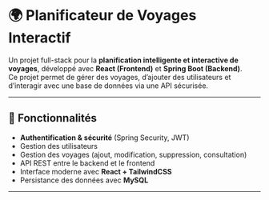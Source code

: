 # 🌍 Planificateur de Voyages Interactif

Un projet full-stack pour la **planification intelligente et interactive de voyages**, développé avec **React (Frontend)** et **Spring Boot (Backend)**.  
Ce projet permet de gérer des voyages, d’ajouter des utilisateurs et d’interagir avec une base de données via une API sécurisée.

---

## 🚀 Fonctionnalités

-  **Authentification & sécurité** (Spring Security, JWT)
-  Gestion des utilisateurs
-  Gestion des voyages (ajout, modification, suppression, consultation)
-  API REST entre le backend et le frontend
-  Interface moderne avec **React + TailwindCSS**
-  Persistance des données avec **MySQL**

---



